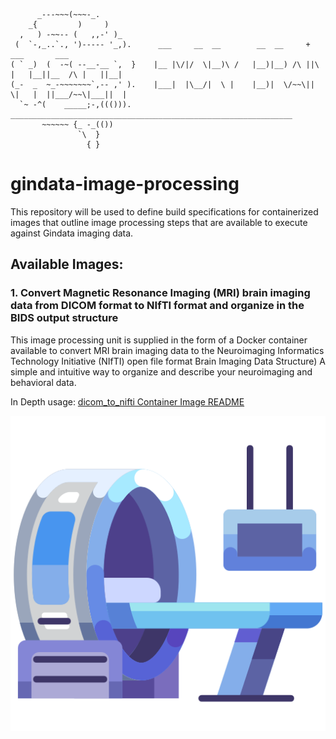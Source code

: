 ```
      _---~~~(~~~-_.
    _{         )     )
  ,   ) -~~-- (   ,,-' )_
 (  `-,_..`., ')----- '_,).      ___     __  __        __  __     +            ___       ___      
( ` _)  (  -~( --__-__ `,  }    |__ |\/|/  \|__)\ /   |__)|__) /\ ||\ |   |__||__  /\ |   ||__| 
(_-  _  ~_-~~~~~~~`,-- ,' ).    |___|  |\__/|  \ |    |__)|  \/~~\|| \|   |  ||___/~~\|___||  | 
  `~ -^(    _____;-,((())).     _______________________________________________________________
       ~~~~~~ {_ -_(())
               `\  }
                 { } 
```

# gindata-image-processing

This repository will be used to define build specifications for containerized images that outline image processing steps that are available to execute against Gindata imaging data.

## Available Images:

### 1. Convert Magnetic Resonance Imaging (MRI) brain imaging data from DICOM format to NIfTI format and organize in the BIDS output structure

This image processing unit is supplied in the form of a Docker container available to convert MRI brain imaging data to the Neuroimaging Informatics Technology Initiative (NIfTI) open file format  Brain Imaging Data Structure) A simple and intuitive way to organize and describe your neuroimaging and behavioral data.

In Depth usage: [dicom_to_nifti Container Image README](./src/dicom_to_nifti/README.md)

![](./medical.png)



